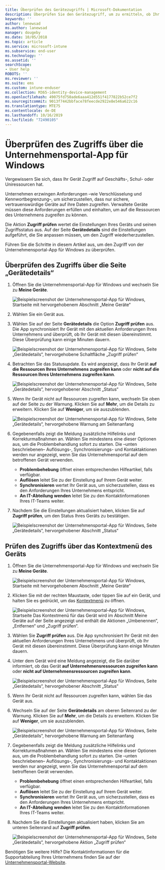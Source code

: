 ```yaml
---
title: Überprüfen des Gerätezugriffs | Microsoft-Dokumentation
description: Überprüfen Sie den Gerätezugriff, um zu ermitteln, ob Ihr Gerät die Anforderungen erfüllt und auf Geschäfts-, Schul- oder Uniressourcen zugreifen kann.
keywords: ''
author: lenewsad
ms.author: lanewsad
manager: dougeby
ms.date: 10/05/2018
ms.topic: article
ms.service: microsoft-intune
ms.subservice: end-user
ms.technology: ''
ms.assetid: ''
searchScope:
- User help
ROBOTS: ''
ms.reviewer: ''
ms.suite: ems
ms.custom: intune-enduser
ms.collection: M365-identity-device-management
ms.openlocfilehash: 49075fd750ade6aaa412d551f4177822b52ce7f2
ms.sourcegitcommit: 9013f7442bbface78feecde2922e8e546a622c16
ms.translationtype: MTE75
ms.contentlocale: de-DE
ms.lasthandoff: 10/16/2019
ms.locfileid: "72490105"
---
```

# <a name="check-access-from-company-portal-app-for-windows"></a>Überprüfen des Zugriffs über die Unternehmensportal-App für Windows

Vergewissern Sie sich, dass Ihr Gerät Zugriff auf Geschäfts-, Schul- oder Uniressourcen hat. 

Unternehmen erzwingen Anforderungen &ndash;wie Verschlüsselung und Kennwortbegrenzung&ndash;, um sicherzustellen, dass nur sichere, vertrauenswürdige Geräte auf ihre Daten zugreifen. Verwaltete Geräte müssen diese Anforderungen erfüllen und einhalten, um auf die Ressourcen des Unternehmens zugreifen zu können.

Die Aktion **Zugriff prüfen** wertet die Einstellungen Ihres Geräts und seinen Zugriffsstatus aus. Auf der Seite **Gerätedetails** sind die Einstellungen aufgeführt, die Sie anpassen müssen, um den Zugriff wiederherzustellen. 

Führen Sie die Schritte in diesem Artikel aus, um den Zugriff von der Unternehmensportal-App für Windows zu überprüfen.  

## <a name="check-access-from-device-details-page"></a>Überprüfen des Zugriffs über die Seite „Gerätedetails“  
1. Öffnen Sie die Unternehmensportal-App für Windows und wechseln Sie zu **Meine Geräte**.  

    ![Beispielscreenshot der Unternehmensportal-App für Windows, Startseite mit hervorgehobenem Abschnitt „Meine Geräte“](./media/1809_CheckAccess_Context_Select_Device.png)  
2. Wählen Sie ein Gerät aus.  
3. Wählen Sie auf der Seite **Gerätedetails** die Option **Zugriff prüfen** aus. Die App synchronisiert Ihr Gerät mit den aktuellen Anforderungen Ihres Unternehmens und überprüft, ob Ihr Gerät mit diesen übereinstimmt. Diese Überprüfung kann einige Minuten dauern.  

    ![Beispielscreenshot der Unternehmensportal-App für Windows, Seite „Gerätedetails“, hervorgehobene Schaltfläche „Zugriff prüfen“](./media/1809_CheckAccess_Checking_Status.png) 

4. Betrachten Sie das Statusupdate. Es wird angezeigt, dass Ihr Gerät **auf die Ressourcen Ihres Unternehmens zugreifen kann** oder **nicht auf die Ressourcen Ihres Unternehmens zugreifen kann**.  

   ![Beispielscreenshot der Unternehmensportal-App für Windows, Seite „Gerätedetails“, hervorgehobener Abschnitt „Status“](./media/1809_CheckAccess_Device_details_status1.png)  
   
5. Wenn Ihr Gerät nicht auf Ressourcen zugreifen kann, wechseln Sie oben auf der Seite zu der Warnung. Klicken Sie auf **Mehr**, um die Details zu erweitern. Klicken Sie auf **Weniger**, um sie auszublenden.  

    ![Beispielscreenshot der Unternehmensportal-App für Windows, Seite „Gerätedetails“, hervorgehobene Warnung am Seitenanfang](./media/1809_CheckAccess_Device_details_alert1.png)  

6. Gegebenenfalls zeigt die Meldung zusätzliche Hilfelinks und Korrekturmaßnahmen an. Wählen Sie mindestens eine dieser Optionen aus, um die Problembehandlung sofort zu starten. Die &ndash;unten beschriebenen&ndash; Auflösungs-, Synchronisierungs- und Kontaktaktionen werden nur angezeigt, wenn Sie das Unternehmensportal auf dem betroffenen Gerät verwenden.  

     * **Problembehebung** öffnet einen entsprechenden Hilfeartikel, falls verfügbar.  
     * **Auflösen** leitet Sie zu der Einstellung auf Ihrem Gerät weiter.  
     * **Synchronisieren** wertet Ihr Gerät aus, um sicherzustellen, dass es den Anforderungen Ihres Unternehmens entspricht.  
     * **An IT-Abteilung wenden** leitet Sie zu den Kontaktinformationen Ihres IT-Teams weiter.   
 
6. Nachdem Sie die Einstellungen aktualisiert haben, klicken Sie auf **Zugriff prüfen**, um den Status Ihres Geräts zu bestätigen.  

    ![Beispielscreenshot der Unternehmensportal-App für Windows, Seite „Gerätedetails“, hervorgehobener Abschnitt „Status“](./media/1809_CheckAccess_Device_details_status1.png)  

## <a name="check-access-from-device-context-menu"></a>Prüfen des Zugriffs über das Kontextmenü des Geräts  
1. Öffnen Sie die Unternehmensportal-App für Windows und wechseln Sie zu **Meine Geräte**.  

    ![Beispielscreenshot der Unternehmensportal-App für Windows, Startseite mit hervorgehobenem Abschnitt „Meine Geräte“](./media/1809_CheckAccess_Context_Select_Device.png)  

2. Klicken Sie mit der rechten Maustaste, oder tippen Sie auf ein Gerät, und halten Sie es gedrückt, um das [Kontextmenü](https://docs.microsoft.com//windows/uwp/design/controls-and-patterns/menus) zu öffnen.  

    ![Beispielscreenshot der Unternehmensportal-App für Windows, Startseite Das Kontextmenü für das Gerät wird im Abschnitt **Meine Geräte** auf der Seite angezeigt und enthält die Aktionen „Umbenennen“, „Entfernen“ und „Zugriff prüfen“.](./media/1809_DeviceContextMenu_Windows_CP.png)  
3. Wählen Sie **Zugriff prüfen** aus. Die App synchronisiert Ihr Gerät mit den aktuellen Anforderungen Ihres Unternehmens und überprüft, ob Ihr Gerät mit diesen übereinstimmt. Diese Überprüfung kann einige Minuten dauern.  
 
4. Unter dem Gerät wird eine Meldung angezeigt, die Sie darüber informiert, ob das Gerät **auf Unternehmensressourcen zugreifen kann** oder **nicht auf Unternehmensressourcen zugreifen kann**. 

    ![Beispielscreenshot der Unternehmensportal-App für Windows, Seite „Gerätedetails“, hervorgehobener Abschnitt „Status“](./media/1809_CheckAccess_Context_Menu_Alert2.png) 

5. Wenn Ihr Gerät nicht auf Ressourcen zugreifen kann, wählen Sie das Gerät aus.  
6. Wechseln Sie auf der Seite **Gerätedetails** am oberen Seitenrand zu der Warnung. Klicken Sie auf **Mehr**, um die Details zu erweitern. Klicken Sie auf **Weniger**, um sie auszublenden.  

    ![Beispielscreenshot der Unternehmensportal-App für Windows, Seite „Gerätedetails“, hervorgehobene Warnung am Seitenanfang](./media/1809_CheckAccess_Device_details_alert1.png)  

6. Gegebenenfalls zeigt die Meldung zusätzliche Hilfelinks und Korrekturmaßnahmen an. Wählen Sie mindestens eine dieser Optionen aus, um die Problembehandlung sofort zu starten. Die &ndash;unten beschriebenen&ndash; Auflösungs-, Synchronisierungs- und Kontaktaktionen werden nur angezeigt, wenn Sie das Unternehmensportal auf dem betroffenen Gerät verwenden.  

     * **Problembehebung** öffnet einen entsprechenden Hilfeartikel, falls verfügbar.  
     * **Auflösen** leitet Sie zu der Einstellung auf Ihrem Gerät weiter.  
     * **Synchronisieren** wertet Ihr Gerät aus, um sicherzustellen, dass es den Anforderungen Ihres Unternehmens entspricht.  
     * **An IT-Abteilung wenden** leitet Sie zu den Kontaktinformationen Ihres IT-Teams weiter.    

7. Nachdem Sie die Einstellungen aktualisiert haben, klicken Sie am unteren Seitenrand auf **Zugriff prüfen**.  

    ![Beispielscreenshot der Unternehmensportal-App für Windows, Seite „Gerätedetails“, hervorgehobene Aktion „Zugriff prüfen“](./media/1809_CheckAccess_Device_details_button.png) 


Benötigen Sie weitere Hilfe? Die Kontaktinformationen für die Supportabteilung Ihres Unternehmens finden Sie auf der [Unternehmensportal-Website](https://go.microsoft.com/fwlink/?linkid=2010980).
